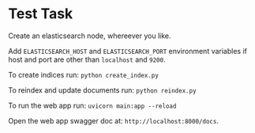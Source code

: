 # Test Task

Create an elasticsearch node, whereever you like.

Add `ELASTICSEARCH_HOST` and `ELASTICSEARCH_PORT` environment variables if host and port are other than `localhost` and `9200`.

To create indices run:
`python create_index.py`

To reindex and update documents run:
`python reindex.py`

To run the web app run:
`uvicorn main:app --reload`

Open the web app swagger doc at: `http://localhost:8000/docs`.
